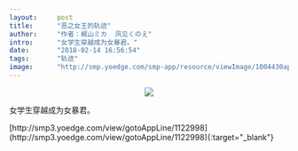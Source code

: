 ```yaml
---
layout:     post
title:      "恶之女王的轨迹"
author:     "作者：梶山ミカ  风见くのえ"
intro:      "女学生穿越成为女暴君。"
date:       "2018-02-14 16:56:54"
tags:       "轨迹"
image:      "http://smp.yoedge.com/smp-app/resource/viewImage/1004430appline.png"
---
```

<div style="text-align: center">
<p><img src="http://smp.yoedge.com/smp-app/resource/viewImage/1004430appline.png"/></p>
</div>
<p class="post-meta">
<span>女学生穿越成为女暴君。</span>
</p>
[http://smp3.yoedge.com/view/gotoAppLine/1122998](http://smp3.yoedge.com/view/gotoAppLine/1122998){:target="_blank"}


